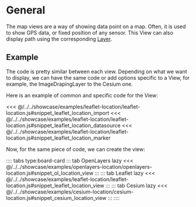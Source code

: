 # General

The map views are a way of showing data point on a map. Often, it is used to show GPS data, or fixed position of any sensor.
This View can also display path using the corresponding [Layer](../layers/layer).

## Example

The code is pretty similar between each view. Depending on what we want to display, we can have the same code or add
options specific to a View, for example, the ImageDrapingLayer to the Cesium one.

Here is an example of common and specific code for the View:

<<< @/../../showcase/examples/leaflet-location/leaflet-location.js#snippet_leaflet_location_import
<<< @/../../showcase/examples/leaflet-location/leaflet-location.js#snippet_leaflet_location_datasource
<<< @/../../showcase/examples/leaflet-location/leaflet-location.js#snippet_leaflet_location_marker

Now, for the same piece of code, we can create the view:

:::: tabs type:board-card
::: tab OpenLayers lazy
<<< @/../../showcase/examples/openlayers-location/openlayers-location.js#snippet_ol_location_view
:::
::: tab Leaflet lazy
<<< @/../../showcase/examples/leaflet-location/leaflet-location.js#snippet_leaflet_location_view
:::
::: tab Cesium lazy
<<< @/../../showcase/examples/cesium-location/cesium-location.js#snippet_cesium_location_view
:::
::::




